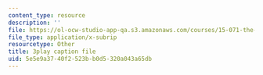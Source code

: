 ```yaml
---
content_type: resource
description: ''
file: https://ol-ocw-studio-app-qa.s3.amazonaws.com/courses/15-071-the-analytics-edge-spring-2017/5e5e9a3740f2523bb0d5320a043a65db_1G6iJmM64LA.vtt
file_type: application/x-subrip
resourcetype: Other
title: 3play caption file
uid: 5e5e9a37-40f2-523b-b0d5-320a043a65db
---
```

